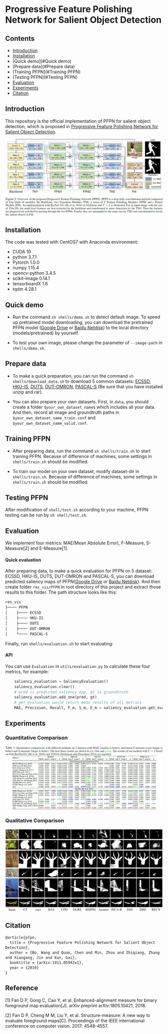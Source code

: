 # Progressive Feature Polishing Network for Salient Object Detection

## Contents

* [Introduction](#Introduction)
* [Installation](#Installation)
* [Quick demo](#Quick demo)
* [Prepare data](#Prepare data)
* [Training PFPN](#Training PFPN)
* [Testing PFPN](#Testing PFPN)
* [Evaluation](#Evaluation)
* [Experiments](#Experiments)
* [Citation](#Citation)

## Introduction
This repository is the official implementation of PFPN for salient object detection, 
which is proposed in [Progressive Feature Polishing Network for Salient Object Detection](https://arxiv.org/abs/1911.05942).

![pfpn](materials/PFPN.jpg)

## Installation
The code was tested with CentOS7 with Anaconda environment:
* CUDA 10
* python 3.7.1
* Pytorch 1.0.0
* numpy 1.15.4
* opencv-python 3.4.5
* scikit-image 0.14.1
* tensorboardX 1.6
* tqdm 4.28.1

## Quick demo
* Run the command `sh shells/demo.sh` to detect default image. 
To speed up pretrained model downloading,
you can download the pretrained PFPN model ([Google Drive]() or [Baidu Netdisk]()) to the local directory (models/pretrained) by yourself.

* To test your own image, please change the parameter of `--image-path` in `shells/demo.sh`.

## Prepare data
* To make a quick preparation, you can run the command `sh shells/download_data.sh`
to download 5 common datasets:
[ECSSD](http://www.cse.cuhk.edu.hk/leojia/projects/hsaliency/dataset.html),
[HKU-IS](https://sites.google.com/site/ligb86/mdfsaliency/),
[DUTS](http://saliencydetection.net/duts/),
[DUT-OMRON](http://saliencydetection.net/dut-omron/),
[PASCAL-S](http://www.cbi.gatech.edu/salobj/)
(Be sure that you have installed unzip and rar).

* You can also prepare your own datasets. First, in `data`, you should create a
folder `$your_own_dataset_name$` which includes all your data.
And then, record all image and groundtruth paths in `$your_own_dataset_name_train.conf` and `$your_own_dataset_name_valid.conf`.

## Training PFPN
* After preparing data, run the command `sh shells/train.sh` to start training PFPN.
Because of difference of machines, some settings in `shells/train.sh` should be modified.

* To train our model on your own dataset, modify dataset-dir in `shells/train.sh`.
Because of difference of machines, some settings in `shells/train.sh` should be modified.

## Testing PFPN
After modification of `shell/test.sh` according to your machine, PFPN testing can be run by `sh shell/test.sh`.

## Evaluation
We implement four metrics: MAE(Mean Absolute Error), F-Measure, S-Measure[2] and E-Measure[1].
#### Quick evaluation
After preparing data, to make a quick evaluation for PFPN on 5 dataset: ECSSD, HKU-IS, DUTS, DUT-OMRON and PASCAL-S,
you can download predicted saliency maps of PFPN([Google Drive]() or [Baidu Netdisk]()).
And then create folder `res_vis/PFPN` in root directory of this project and extract those results to this folder.
The path structure looks like this:

````bash
res_vis
├──── PFPN
│    ├──── ECSSD
│    ├──── HKU-IS
│    ├──── DUTS
│    ├──── DUT-OMRON
│    └──── PASCAL-S
```` 

Finally, run `shells/evaluation.sh` to start evaluating:

#### API
You can use `Evaluation` in `utils/evaluation.py` to calculate these four metrics, for example:

```python
    saliency_evaluation = SaliencyEvaluation()
    saliency_evaluation.clear()
    # pred is predicted saliency map, gt is groundtruth
    saliency_evaluation.add_one(pred, gt)
    # get_evaluation would return mean results of all metrics
    MAE, Precision, Recall, F_m, S_m, E_m = saliency_evaluation.get_evaluation()
```

## Experiments
### Quantitative Comparison
![metric](materials/metric.jpg)

### Qualitative Comparison
![comp](materials/comp.jpg)

## Citation

````
@article{pfpn,
  title = {Progressive Feature Polishing Network for Salient Object Detection},
  author = {Bo, Wang and Quan, Chen and Min, Zhou and Zhiqiang, Zhang and Xiaogang, Jin and Kun, Gai},
  booktitle = {arXiv:1911.05942v1},
  year = {2019}
}
````

## Reference
[1] Fan D P, Gong C, Cao Y, et al. Enhanced-alignment measure for binary foreground map evaluation[J]. arXiv preprint arXiv:1805.10421, 2018.

[2] Fan D P, Cheng M M, Liu Y, et al. Structure-measure: A new way to evaluate foreground maps[C]. Proceedings of the IEEE international conference on computer vision. 2017: 4548-4557.
